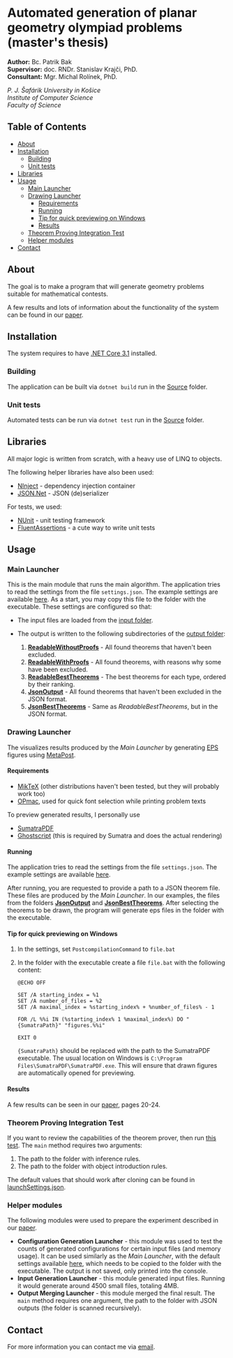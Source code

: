 # Automated generation of planar geometry olympiad problems (master's thesis)

**Author:** Bc. Patrik Bak  
**Supervisor:** doc. RNDr. Stanislav Krajči, PhD.  
**Consultant:** Mgr. Michal Rolínek, PhD.  

*P. J. Šafárik University in Košice  
Institute of Computer Science  
Faculty of Science*

## Table of Contents

- [About](#about)
- [Installation](#installation)
  * [Building](#building)
  * [Unit tests](#unit-tests)
- [Libraries](#libraries)
- [Usage](#usage)
  * [Main Launcher](#main-launcher)
  * [Drawing Launcher](#drawing-launcher)
    + [Requirements](#requirements)
    + [Running](#running)
    + [Tip for quick previewing on Windows](#tip-for-quick-previewing-on-windows)
    + [Results](#results)
  * [Theorem Proving Integration Test](#theorem-proving-integration-test)
  * [Helper modules](#helper-modules)
- [Contact](#contact)


## About

The goal is to make a program that will generate geometry problems suitable for mathematical contests.

A few results and lots of information about the functionality of the system can be found in our [paper](https://drive.google.com/open?id=1TXFSKmxR92eRzMYLvk7BuQHeFm4HXZzk).

## Installation

The system requires to have [.NET Core 3.1](https://dotnet.microsoft.com/download/dotnet-core/3.1) installed. 

### Building

The application can be built via `dotnet build` run in the [Source](Source) folder. 

### Unit tests

Automated tests can be run via `dotnet test` run in the [Source](Source) folder. 

## Libraries

All major logic is written from scratch, with a heavy use of LINQ to objects.

The following helper libraries have also been used:

 * [NInject](http://www.ninject.org/) - dependency injection container
 * [JSON.Net](https://www.newtonsoft.com/json) - JSON (de)serializer

For tests, we used:

* [NUnit](https://nunit.org/) - unit testing framework
* [FluentAssertions](https://fluentassertions.com/) - a cute way to write unit tests

## Usage

### Main Launcher

This is the main module that runs the main algorithm. The application tries to read the settings from the file `settings.json`. The example settings are available [here](Source/Launchers/GeoGen.MainLauncher/Examples/settings.json). As a start, you may copy this file to the folder with the executable. These settings are configured so that:

* The input files are loaded from the [input folder](Source/Launchers/GeoGen.MainLauncher/Examples/Inputs).
* The output is written to the following subdirectories of the [output folder](Source/Launchers/GeoGen.MainLauncher/Examples/Output):

  1. [**ReadableWithoutProofs**](Source/Launchers/GeoGen.MainLauncher/Examples/Output/ReadableWithoutProofs) - All found theorems that haven't been excluded.
  2. [**ReadableWithProofs**](Source/Launchers/GeoGen.MainLauncher/Examples/Output/ReadableWithProofs) - All found theorems, with reasons why some have been excluded.
  3. [**ReadableBestTheorems**](Source/Launchers/GeoGen.MainLauncher/Examples/Output/ReadableBestTheorems) - The best theorems for each type, ordered by their ranking.
  4. [**JsonOutput**](Source/Launchers/GeoGen.MainLauncher/Examples/Output/JsonOutput) -  All found theorems that haven't been excluded in the JSON format.
  5. [**JsonBestTheorems**](Source/Launchers/GeoGen.MainLauncher/Examples/Output/JsonBestTheorems) - Same as *ReadableBestTheorems*, but in the JSON format.

### Drawing Launcher

The visualizes results produced by the *Main Launcher* by generating [EPS](https://en.wikipedia.org/wiki/Encapsulated_PostScript) figures using [MetaPost](https://en.wikipedia.org/wiki/MetaPost).

#### Requirements

  * [MikTeX](https://miktex.org/download) (other distributions haven't been tested, but they will probably work too)
  * [OPmac](http://petr.olsak.net/opmac.html), used for quick font selection while printing problem texts

To preview generated results, I personally use

 * [SumatraPDF](https://www.sumatrapdfreader.org/free-pdf-reader.html)
 * [Ghostscript](https://ghostscript.com/) (this is required by Sumatra and does the actual rendering)

#### Running

The application tries to read the settings from the file `settings.json`. The example settings are available [here](Source/Launchers/GeoGen.DrawingLauncher/Examples/settings.json).

After running, you are requested to provide a path to a JSON theorem file. These files are produced by the *Main Launcher*. In our examples, the files from the folders [**JsonOutput**](Source/Launchers/GeoGen.MainLauncher/Examples/Output/JsonOutput) and [**JsonBestTheorems**](Source/Launchers/GeoGen.MainLauncher/Examples/Output/JsonBestTheorems). After selecting the theorems to be drawn, the program will generate eps files in the folder with the executable.

#### Tip for quick previewing on Windows

 1. In the settings, set `PostcompilationCommand` to `file.bat`
 2. In the folder with the executable create a file `file.bat` with the following content:

    ```
    @ECHO OFF
    
    SET /A starting_index = %1
    SET /A number_of_files = %2
    SET /A maximal_index = %starting_index% + %number_of_files% - 1
    
    FOR /L %%i IN (%starting_index% 1 %maximal_index%) DO "{SumatraPath}" "figures.%%i"
    
    EXIT 0
    ```

    `{SumatraPath}` should be replaced with the path to the SumatraPDF executable. The usual location on Windows is `C:\Program Files\SumatraPDF\SumatraPDF.exe`. This will ensure that drawn figures are automatically opened for previewing.


#### Results

A few results can be seen in our [paper](https://drive.google.com/open?id=1TXFSKmxR92eRzMYLvk7BuQHeFm4HXZzk), pages 20-24.

### Theorem Proving Integration Test

If you want to review the capabilities of the theorem prover, then run [this test](Source/Tests/IntegrationTests/GeoGen.TheoremProver.IntegrationTest/Program.cs). The `main` method requires two arguments:

1. The path to the folder with inference rules. 
2. The path to the folder with object introduction rules. 

The default values that should work after cloning can be found in [launchSettings.json](Source/Tests/IntegrationTests/GeoGen.TheoremProver.IntegrationTest/Properties/launchSettings.json).

### Helper modules

The following modules were used to prepare the experiment described in our [paper](https://drive.google.com/open?id=1TXFSKmxR92eRzMYLvk7BuQHeFm4HXZzk).

* **Configuration Generation Launcher** - this module was used to test the counts of generated configurations for certain input files (and memory usage). It can be used similarly as the *Main Launcher*, with the default settings available [here](Source/Launchers/GeoGen.ConfigurationGenerationLauncher/Examples/settings.json), which needs to be copied to the folder with the executable. The output is not saved, only printed into the console.
* **Input Generation Launcher** - this module generated input files. Running it would generate around 4500 small files, totaling 4MB.
* **Output Merging Launcher** - this module merged the final result. The `main` method requires one argument, the path to the folder with JSON outputs (the folder is scanned recursively).

## Contact

For more information you can contact me via [email](mailto:patrik.bak.x@gmail.com).